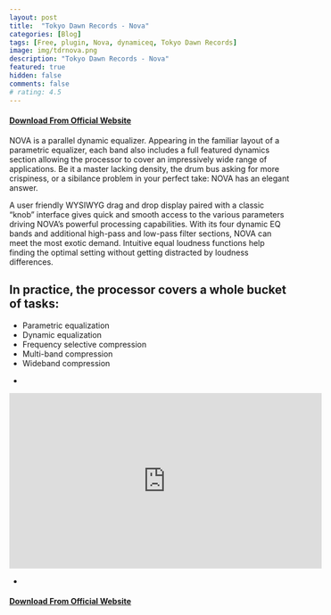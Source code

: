 ```yaml
---
layout: post
title:  "Tokyo Dawn Records - Nova"
categories: [Blog]
tags: [Free, plugin, Nova, dynamiceq, Tokyo Dawn Records]
image: img/tdrnova.png
description: "Tokyo Dawn Records - Nova"
featured: true
hidden: false
comments: false
# rating: 4.5
---
```


#### [Download From Official Website](https://www.tokyodawn.net/tdr-nova/)

NOVA is a parallel dynamic equalizer. Appearing in the familiar layout of a parametric equalizer, each band also includes a full featured dynamics section allowing the processor to cover an impressively wide range of applications. Be it a master lacking density, the drum bus asking for more crispiness, or a sibilance problem in your perfect take: NOVA has an elegant answer.

A user friendly WYSIWYG drag and drop display paired with a classic “knob” interface gives quick and smooth access to the various parameters driving NOVA’s powerful processing capabilities. With its four dynamic EQ bands and additional high-pass and low-pass filter sections, NOVA can meet the most exotic demand. Intuitive equal loudness functions help finding the optimal setting without getting distracted by loudness differences.

In practice, the processor covers a whole bucket of tasks:
-


+ Parametric equalization
+ Dynamic equalization
+ Frequency selective compression
+ Multi-band compression
+ Wideband compression

-

<iframe width="560" height="315" src="https://www.youtube.com/embed/1CHFv4mWQYM" frameborder="0" allow="accelerometer; autoplay; encrypted-media; gyroscope; picture-in-picture" allowfullscreen></iframe>

-

#### [Download From Official Website](https://www.tokyodawn.net/tdr-nova/)